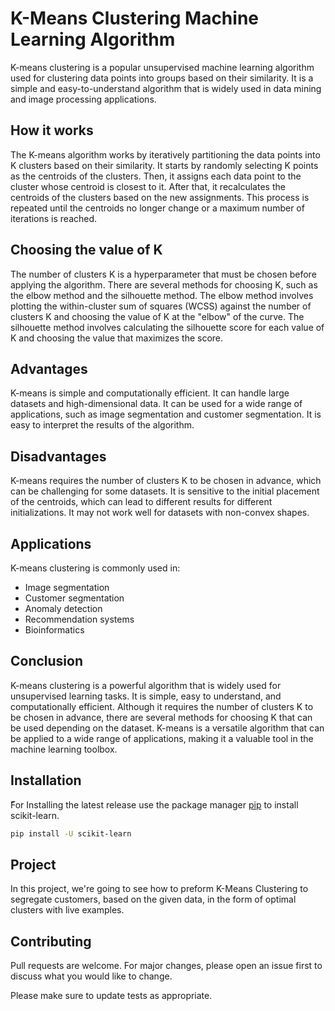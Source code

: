 # K-Means Clustering Machine Learning Algorithm

K-means clustering is a popular unsupervised machine learning algorithm used for clustering data points into groups based on their similarity. It is a simple and easy-to-understand algorithm that is widely used in data mining and image processing applications.

## How it works
The K-means algorithm works by iteratively partitioning the data points into K clusters based on their similarity. It starts by randomly selecting K points as the centroids of the clusters. Then, it assigns each data point to the cluster whose centroid is closest to it. After that, it recalculates the centroids of the clusters based on the new assignments. This process is repeated until the centroids no longer change or a maximum number of iterations is reached.

## Choosing the value of K
The number of clusters K is a hyperparameter that must be chosen before applying the algorithm. There are several methods for choosing K, such as the elbow method and the silhouette method. The elbow method involves plotting the within-cluster sum of squares (WCSS) against the number of clusters K and choosing the value of K at the "elbow" of the curve. The silhouette method involves calculating the silhouette score for each value of K and choosing the value that maximizes the score.

## Advantages
K-means is simple and computationally efficient.
It can handle large datasets and high-dimensional data.
It can be used for a wide range of applications, such as image segmentation and customer segmentation.
It is easy to interpret the results of the algorithm.

## Disadvantages
K-means requires the number of clusters K to be chosen in advance, which can be challenging for some datasets.
It is sensitive to the initial placement of the centroids, which can lead to different results for different initializations.
It may not work well for datasets with non-convex shapes.

## Applications
K-means clustering is commonly used in:

* Image segmentation
* Customer segmentation
* Anomaly detection
* Recommendation systems
* Bioinformatics

## Conclusion
K-means clustering is a powerful algorithm that is widely used for unsupervised learning tasks. It is simple, easy to understand, and computationally efficient. Although it requires the number of clusters K to be chosen in advance, there are several methods for choosing K that can be used depending on the dataset. K-means is a versatile algorithm that can be applied to a wide range of applications, making it a valuable tool in the machine learning toolbox.

## Installation

ّFor Installing the latest release use the package manager [pip](https://pip.pypa.io/en/stable/) to install scikit-learn.

```bash
pip install -U scikit-learn
```

## Project
In this project, we're going to see how to preform K-Means Clustering to segregate customers, based on the given data, in the form of optimal clusters with live examples.

## Contributing

Pull requests are welcome. For major changes, please open an issue first
to discuss what you would like to change.

Please make sure to update tests as appropriate.
